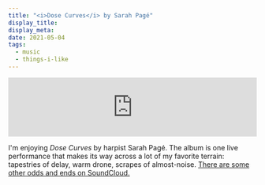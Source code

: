 ```yaml
---
title: "<i>Dose Curves</i> by Sarah Pagé"
display_title:
display_meta:
date: 2021-05-04
tags:
  - music
  - things-i-like
---
```

<iframe style="border: 0; width: 100%; height: 120px;" src="https://bandcamp.com/EmbeddedPlayer/album=3339078001/size=large/bgcol=ffffff/linkcol=0687f5/tracklist=false/artwork=small/transparent=true/" seamless><a href="https://sarahpage.bandcamp.com/album/dose-curves-2">Dose Curves by Sarah Pagé</a></iframe>

I'm enjoying *Dose Curves* by harpist Sarah Pagé. The album is one live performance that makes its way across a lot of my favorite terrain: tapestries of delay, warm drone, scrapes of almost-noise. [There are some other odds and ends on SoundCloud.](https://soundcloud.com/sarahpageharp)
